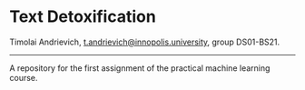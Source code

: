 # Text Detoxification
Timolai Andrievich, t.andrievich@innopolis.university, group DS01-BS21.

---

A repository for the first assignment of the practical machine learning course.
